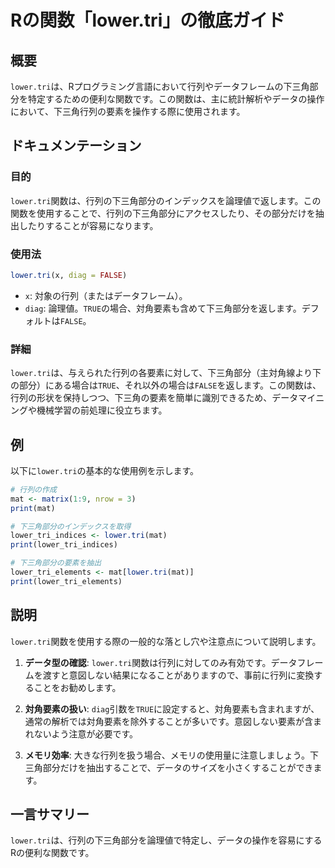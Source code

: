 <!--
Meta Description: # Rの関数「lower.tri」の徹底ガイド ## 概要 `lower.tri`は、Rプログラミング言語において行列やデータフレームの下三角部分を特定するための便利な関数です。この関数は、主に統計解析やデータの操作において、下三角行列の要素を操作する際に使用されます。 ## ドキュメンテーション ...
Meta Keywords: lower, tri, mat, diag, false
-->

# Rの関数「lower.tri」の徹底ガイド

## 概要
`lower.tri`は、Rプログラミング言語において行列やデータフレームの下三角部分を特定するための便利な関数です。この関数は、主に統計解析やデータの操作において、下三角行列の要素を操作する際に使用されます。

## ドキュメンテーション
### 目的
`lower.tri`関数は、行列の下三角部分のインデックスを論理値で返します。この関数を使用することで、行列の下三角部分にアクセスしたり、その部分だけを抽出したりすることが容易になります。

### 使用法
```R
lower.tri(x, diag = FALSE)
```
- `x`: 対象の行列（またはデータフレーム）。
- `diag`: 論理値。`TRUE`の場合、対角要素も含めて下三角部分を返します。デフォルトは`FALSE`。

### 詳細
`lower.tri`は、与えられた行列の各要素に対して、下三角部分（主対角線より下の部分）にある場合は`TRUE`、それ以外の場合は`FALSE`を返します。この関数は、行列の形状を保持しつつ、下三角の要素を簡単に識別できるため、データマイニングや機械学習の前処理に役立ちます。

## 例
以下に`lower.tri`の基本的な使用例を示します。

```R
# 行列の作成
mat <- matrix(1:9, nrow = 3)
print(mat)

# 下三角部分のインデックスを取得
lower_tri_indices <- lower.tri(mat)
print(lower_tri_indices)

# 下三角部分の要素を抽出
lower_tri_elements <- mat[lower.tri(mat)]
print(lower_tri_elements)
```

## 説明
`lower.tri`関数を使用する際の一般的な落とし穴や注意点について説明します。

1. **データ型の確認**: `lower.tri`関数は行列に対してのみ有効です。データフレームを渡すと意図しない結果になることがありますので、事前に行列に変換することをお勧めします。

2. **対角要素の扱い**: `diag`引数を`TRUE`に設定すると、対角要素も含まれますが、通常の解析では対角要素を除外することが多いです。意図しない要素が含まれないよう注意が必要です。

3. **メモリ効率**: 大きな行列を扱う場合、メモリの使用量に注意しましょう。下三角部分だけを抽出することで、データのサイズを小さくすることができます。

## 一言サマリー
`lower.tri`は、行列の下三角部分を論理値で特定し、データの操作を容易にするRの便利な関数です。